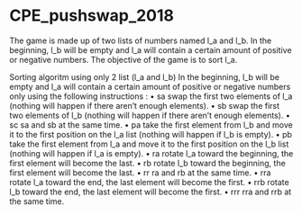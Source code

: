 # CPE_pushswap_2018

The game is made up of two lists of numbers named l_a and l_b.
In the beginning, l_b will be empty and l_a will contain a certain amount of positive or negative numbers.
The objective of the game is to sort l_a.

Sorting algoritm using only 2 list (l_a and l_b)
In the beginning, l_b will be empty and l_a will contain a certain amount of positive or negative numbers
only using the following instructions :
• sa
    swap the first two elements of l_a (nothing will happen if there aren’t enough elements).
• sb
    swap the first two elements of l_b (nothing will happen if there aren’t enough elements).
• sc
    sa and sb at the same time.
• pa
    take the first element from l_b and move it to the first position on the l_a list (nothing will happen if
    l_b is empty).
• pb
    take the first element from l_a and move it to the first position on the l_b list (nothing will happen if
    l_a is empty).
• ra
    rotate l_a toward the beginning, the first element will become the last.
• rb
    rotate l_b toward the beginning, the first element will become the last.
• rr
    ra and rb at the same time.
• rra
    rotate l_a toward the end, the last element will become the first.
• rrb
    rotate l_b toward the end, the last element will become the first.
• rrr
    rra and rrb at the same time.
